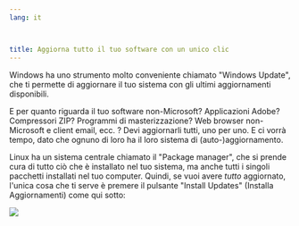 ```yaml
---
lang: it



title: Aggiorna tutto il tuo software con un unico clic
---
```


Windows ha uno strumento molto conveniente chiamato "Windows Update", che 
ti permette di aggiornare il tuo sistema con gli ultimi aggiornamenti disponibili.

E per quanto riguarda il tuo software non-Microsoft? Applicazioni Adobe? 
Compressori ZIP? Programmi di masterizzazione? Web browser non-Microsoft e 
client email, ecc. ? Devi aggiornarli tutti, uno per uno. E ci vorrà tempo, 
dato che ognuno di loro ha il loro sistema di (auto-)aggiornamento.

Linux ha un sistema centrale chiamato il "Package manager", che si 
prende cura di tutto ciò che è installato nel tuo sistema, ma anche tutti 
i singoli pacchetti installati nel tuo computer. Quindi, se vuoi avere 
<i>tutto</i> aggiornato, l'unica cosa che ti serve è premere il pulsante 
"Install Updates" (Installa Aggiornamenti) come qui sotto:

<img src="Images/global_update.png" />




